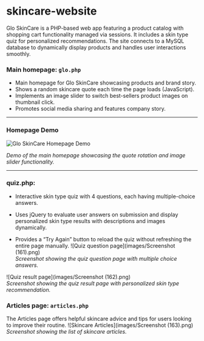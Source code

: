 # skincare-website
Glo SkinCare is a PHP-based web app featuring a product catalog with shopping cart functionality managed via sessions. It includes a skin type quiz for personalized recommendations. The site connects to a MySQL database to dynamically display products and handles user interactions smoothly.
### Main homepage: `glo.php`

- Main homepage for Glo SkinCare showcasing products and brand story.  
- Shows a random skincare quote each time the page loads (JavaScript).  
- Implements an image slider to switch best-sellers product images on thumbnail click.  
- Promotes social media sharing and features company story.

---

### Homepage Demo

![Glo SkinCare Homepage Demo](images/skincareglo_conv.gif)

*Demo of the main homepage showcasing the quote rotation and image slider functionality.*

---

### quiz.php:

- Interactive skin type quiz with 4 questions, each having multiple-choice answers.

- Uses jQuery to evaluate user answers on submission and display personalized skin type results with descriptions and images dynamically.

- Provides a “Try Again” button to reload the quiz without refreshing the entire page manually.
![Quiz question page](images/Screenshot (161).png)  
*Screenshot showing the quiz question page with multiple choice answers.*

![Quiz result page](images/Screenshot (162).png)  
*Screenshot showing the quiz result page with personalized skin type recommendation.*

### Articles page: `articles.php`
The Articles page offers helpful skincare advice and tips for users looking to improve their routine.
![Skincare Articles](images/Screenshot (163).png) 
*Screenshot showing the list of skincare articles.*
